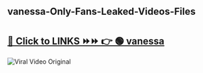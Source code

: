 
 ## vanessa-Only-Fans-Leaked-Videos-Files

# <h2><a href="https://mediaupload.pro?vanessa">🔗 Click to LINKS ⏩⏩ 👉 🟢 vanessa </a></h2>

<a href="https://mediaupload.pro?vanessa" rel="nofollow" data-target="animated-image.originalLink"><img src="https://i.ibb.co.com/xMMVF88/686577567.gif" alt="Viral Video Original" style="max-width: 100%; display: inline-block;" data-target="animated-image.originalImage"></a>